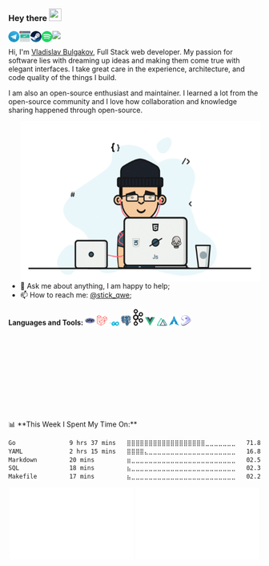 ### Hey there <img src="https://media.giphy.com/media/hvRJCLFzcasrR4ia7z/giphy.gif" height="25px" width="25px"> 
<a href="https://t.me/stick_qwe">
  <img align="left" alt="Stickpro Telegram" width="22px" src="https://github.com/stickpro/stickpro/raw/master/assets/telegram.svg" />
</a>
<a href="https://stick-design.ru">
  <img align="left" alt="Stickpro website" width="22px" src="https://github.com/stickpro/stickpro/raw/master/assets/browser.svg" />
</a>
<a href="https://steamcommunity.com/id/stickpro">
  <img align="left" alt="Stickpro Steam" width="22px" src="https://github.com/stickpro/stickpro/raw/master/assets/steam.svg" />
</a>
<a href="https://open.spotify.com/user/3o5dgy91o4moan01dp4xyvbqd?si=d300b377a15944b3">
  <img align="left" alt="Stickpro Spotify" width="22px" src="https://github.com/stickpro/stickpro/raw/master/assets/spotify.svg" />
</a>

![](https://visitor-badge.glitch.me/badge?page_id=stickpro.stickpro)

Hi, I'm [Vladislav Bulgakov](https://stick-design.ru/), Full Stack web developer. My passion for software lies with dreaming up ideas and making them come true with elegant interfaces. I take great care in the experience, architecture, and code quality of the things I build.

I am also an open-source enthusiast and maintainer. I learned a lot from the open-source community and I love how collaboration and knowledge sharing happened through open-source.

<p align="center">
<img align="right" alt="GIF" src="https://github.com/stickpro/stickpro/raw/master/assets/anim.gif" width="480" height="320" />

- 💬 Ask me about anything, I am happy to help;
- 📫 How to reach me: [@stick_qwe](https://t.me/stick_qwe);

**Languages and Tools:**
<code><img width="20px" src="https://github.com/stickpro/stickpro/raw/master/assets/php.svg"  style="background-color:transparent!important"></code>
<code><img width="20px" src="https://github.com/stickpro/stickpro/raw/master/assets/laravel.svg"  style="background-color:transparent!important"></code>
<code><img width="20px" src="https://github.com/stickpro/stickpro/raw/master/assets/go.svg" 
style="background-color:transparent!important"></code>
<code><img width="20px" src="https://github.com/stickpro/stickpro/raw/master/assets/postgresql.svg"  style="background-color:transparent!important"></code>
<code><img width="20px" src="https://github.com/stickpro/stickpro/raw/master/assets/kafka.svg"  style="background-color:transparent!important"></code>
<code><img width="20px" src="https://github.com/stickpro/stickpro/raw/master/assets/vue.svg"  style="background-color:transparent!important"></code>
<code><img width="20px" src="https://github.com/stickpro/stickpro/raw/master/assets/nuxt.svg"  style="background-color:transparent!important"></code>
<code><img width="20px" src="https://github.com/stickpro/stickpro/raw/master/assets/arch.svg"  style="background-color:transparent!important"></code>
<code><img width="20px" src="https://github.com/stickpro/stickpro/raw/master/assets/gentoo.svg"  style="background-color:transparent!important"></code>
</p>
<br />
<br />
<br />
<br />
<br />
<br />
<br />
<br />
<br />
<br />
📊 **This Week I Spent My Time On:**
<!--START_SECTION:waka-->

```txt
Go               9 hrs 37 mins   ⣿⣿⣿⣿⣿⣿⣿⣿⣿⣿⣿⣿⣿⣿⣿⣿⣿⣿⣀⣀⣀⣀⣀⣀⣀   71.89 %
YAML             2 hrs 15 mins   ⣿⣿⣿⣿⣄⣀⣀⣀⣀⣀⣀⣀⣀⣀⣀⣀⣀⣀⣀⣀⣀⣀⣀⣀⣀   16.84 %
Markdown         20 mins         ⣶⣀⣀⣀⣀⣀⣀⣀⣀⣀⣀⣀⣀⣀⣀⣀⣀⣀⣀⣀⣀⣀⣀⣀⣀   02.52 %
SQL              18 mins         ⣦⣀⣀⣀⣀⣀⣀⣀⣀⣀⣀⣀⣀⣀⣀⣀⣀⣀⣀⣀⣀⣀⣀⣀⣀   02.30 %
Makefile         17 mins         ⣦⣀⣀⣀⣀⣀⣀⣀⣀⣀⣀⣀⣀⣀⣀⣀⣀⣀⣀⣀⣀⣀⣀⣀⣀   02.21 %
```

<!--END_SECTION:waka-->

<p align="center">
  <img src="https://raw.githubusercontent.com/stickpro/github-stats-transparent/output/generated/languages.svg" width="49%" />
  <img src="https://raw.githubusercontent.com/stickpro/github-stats-transparent/output/generated/overview.svg" width="49%"/>
</p>




